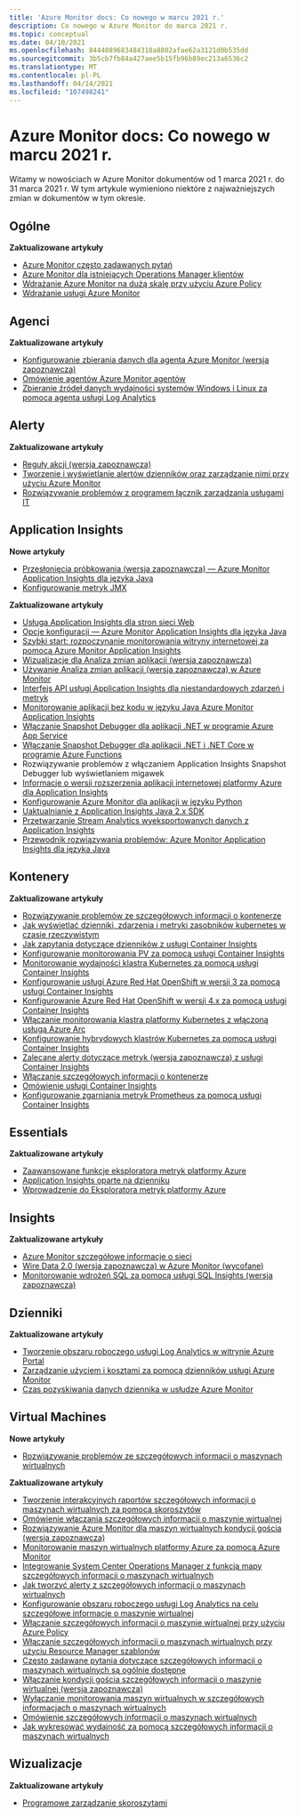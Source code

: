 ```yaml
---
title: 'Azure Monitor docs: Co nowego w marcu 2021 r.'
description: Co nowego w Azure Monitor do marca 2021 r.
ms.topic: conceptual
ms.date: 04/10/2021
ms.openlocfilehash: 8444089683484318a8802afae62a3121d0b535dd
ms.sourcegitcommit: 3b5cb7fb84a427aee5b15fb96b89ec213a6536c2
ms.translationtype: MT
ms.contentlocale: pl-PL
ms.lasthandoff: 04/14/2021
ms.locfileid: "107498241"
---
```

# <a name="azure-monitor-docs-whats-new-for-march-2021"></a>Azure Monitor docs: Co nowego w marcu 2021 r.

Witamy w nowościach w Azure Monitor dokumentów od 1 marca 2021 r. do 31 marca 2021 r. W tym artykule wymieniono niektóre z najważniejszych zmian w dokumentów w tym okresie.

## <a name="general"></a>Ogólne

**Zaktualizowane artykuły**

- [Azure Monitor często zadawanych pytań](faq.md)
- [Azure Monitor dla istniejących Operations Manager klientów](azure-monitor-operations-manager.md)
- [Wdrażanie Azure Monitor na dużą skalę przy użyciu Azure Policy](deploy-scale.md)
- [Wdrażanie usługi Azure Monitor](deploy.md)
   
## <a name="agents"></a>Agenci

**Zaktualizowane artykuły**

- [Konfigurowanie zbierania danych dla agenta Azure Monitor (wersja zapoznawcza)](agents/data-collection-rule-azure-monitor-agent.md)
- [Omówienie agentów Azure Monitor agentów](agents/agents-overview.md)
- [Zbieranie źródeł danych wydajności systemów Windows i Linux za pomocą agenta usługi Log Analytics](agents/data-sources-performance-counters.md)

## <a name="alerts"></a>Alerty

**Zaktualizowane artykuły**

- [Reguły akcji (wersja zapoznawcza)](alerts/alerts-action-rules.md)
- [Tworzenie i wyświetlanie alertów dzienników oraz zarządzanie nimi przy użyciu Azure Monitor](alerts/alerts-log.md)
- [Rozwiązywanie problemów z programem łącznik zarządzania usługami IT](alerts/itsmc-troubleshoot-overview.md)

## <a name="application-insights"></a>Application Insights

**Nowe artykuły**

- [Przesłonięcia próbkowania (wersja zapoznawcza) — Azure Monitor Application Insights dla języka Java](app/java-standalone-sampling-overrides.md)
- [Konfigurowanie metryk JMX](app/java-jmx-metrics-configuration.md)

**Zaktualizowane artykuły**

- [Usługa Application Insights dla stron sieci Web](app/javascript.md)
- [Opcje konfiguracji — Azure Monitor Application Insights dla języka Java](app/java-standalone-config.md)
- [Szybki start: rozpoczynanie monitorowania witryny internetowej za pomocą Azure Monitor Application Insights](app/website-monitoring.md)
- [Wizualizacje dla Analiza zmian aplikacji (wersja zapoznawcza)](app/change-analysis-visualizations.md)
- [Używanie Analiza zmian aplikacji (wersja zapoznawcza) w Azure Monitor](app/change-analysis.md)
- [Interfejs API usługi Application Insights dla niestandardowych zdarzeń i metryk](app/api-custom-events-metrics.md)
- [Monitorowanie aplikacji bez kodu w języku Java Azure Monitor Application Insights](app/java-in-process-agent.md)
- [Włączanie Snapshot Debugger dla aplikacji .NET w programie Azure App Service](app/snapshot-debugger-appservice.md)
- [Włączanie Snapshot Debugger dla aplikacji .NET i .NET Core w programie Azure Functions](app/snapshot-debugger-function-app.md)
- [<a id=troubleshooting></a> Rozwiązywanie problemów z włączaniem Application Insights Snapshot Debugger lub wyświetlaniem migawek](app/snapshot-debugger-troubleshoot.md)
- [Informacje o wersji rozszerzenia aplikacji internetowej platformy Azure dla Application Insights](app/web-app-extension-release-notes.md)
- [Konfigurowanie Azure Monitor dla aplikacji w języku Python](app/opencensus-python.md)
- [Uaktualnianie z Application Insights Java 2.x SDK](app/java-standalone-upgrade-from-2x.md)
- [Przetwarzanie Stream Analytics wyeksportowanych danych z Application Insights](app/export-stream-analytics.md)
- [Przewodnik rozwiązywania problemów: Azure Monitor Application Insights dla języka Java](app/java-standalone-troubleshoot.md)

## <a name="containers"></a>Kontenery

**Zaktualizowane artykuły**

- [Rozwiązywanie problemów ze szczegółowych informacji o kontenerze](containers/container-insights-troubleshoot.md)
- [Jak wyświetlać dzienniki, zdarzenia i metryki zasobników kubernetes w czasie rzeczywistym](containers/container-insights-livedata-overview.md)
- [Jak zapytania dotyczące dzienników z usługi Container Insights](containers/container-insights-log-search.md)
- [Konfigurowanie monitorowania PV za pomocą usługi Container Insights](containers/container-insights-persistent-volumes.md)
- [Monitorowanie wydajności klastra Kubernetes za pomocą usługi Container Insights](containers/container-insights-analyze.md)
- [Konfigurowanie usługi Azure Red Hat OpenShift w wersji 3 za pomocą usługi Container Insights](containers/container-insights-azure-redhat-setup.md)
- [Konfigurowanie Azure Red Hat OpenShift w wersji 4.x za pomocą usługi Container Insights](containers/container-insights-azure-redhat4-setup.md)
- [Włączanie monitorowania klastra platformy Kubernetes z włączoną usługą Azure Arc](containers/container-insights-enable-arc-enabled-clusters.md)
- [Konfigurowanie hybrydowych klastrów Kubernetes za pomocą usługi Container Insights](containers/container-insights-hybrid-setup.md)
- [Zalecane alerty dotyczące metryk (wersja zapoznawcza) z usługi Container Insights](containers/container-insights-metric-alerts.md)
- [Włączanie szczegółowych informacji o kontenerze](containers/container-insights-onboard.md)
- [Omówienie usługi Container Insights](containers/container-insights-overview.md)
- [Konfigurowanie zgarniania metryk Prometheus za pomocą usługi Container Insights](containers/container-insights-prometheus-integration.md)

## <a name="essentials"></a>Essentials

**Zaktualizowane artykuły**

- [Zaawansowane funkcje eksploratora metryk platformy Azure](essentials/metrics-charts.md)
- [Application Insights oparte na dzienniku](essentials/app-insights-metrics.md)
- [Wprowadzenie do Eksploratora metryk platformy Azure](essentials/metrics-getting-started.md)


## <a name="insights"></a>Insights

**Zaktualizowane artykuły**

- [Azure Monitor szczegółowe informacje o sieci](insights/network-insights-overview.md)
- [Wire Data 2.0 (wersja zapoznawcza) w Azure Monitor (wycofane)](insights/wire-data.md)
- [Monitorowanie wdrożeń SQL za pomocą usługi SQL Insights (wersja zapoznawcza)](insights/sql-insights-overview.md)

## <a name="logs"></a>Dzienniki

**Zaktualizowane artykuły**

- [Tworzenie obszaru roboczego usługi Log Analytics w witrynie Azure Portal](logs/quick-create-workspace.md)
- [Zarządzanie użyciem i kosztami za pomocą dzienników usługi Azure Monitor](logs/manage-cost-storage.md)
- [Czas pozyskiwania danych dziennika w usłudze Azure Monitor](logs/data-ingestion-time.md)

## <a name="virtual-machines"></a>Virtual Machines

**Nowe artykuły**

- [Rozwiązywanie problemów ze szczegółowych informacji o maszynach wirtualnych](vm/vminsights-troubleshoot.md)

**Zaktualizowane artykuły**

- [Tworzenie interakcyjnych raportów szczegółowych informacji o maszynach wirtualnych za pomocą skoroszytów](vm/vminsights-workbooks.md)
- [Omówienie włączania szczegółowych informacji o maszynie wirtualnej](vm/vminsights-enable-overview.md)
- [Rozwiązywanie Azure Monitor dla maszyn wirtualnych kondycji gościa (wersja zapoznawcza)](vm/vminsights-health-troubleshoot.md)
- [Monitorowanie maszyn wirtualnych platformy Azure za pomocą Azure Monitor](vm/monitor-vm-azure.md)
- [Integrowanie System Center Operations Manager z funkcją mapy szczegółowych informacji o maszynach wirtualnych](vm/service-map-scom.md)
- [Jak tworzyć alerty z szczegółowych informacji o maszynach wirtualnych](vm/vminsights-alerts.md)
- [Konfigurowanie obszaru roboczego usługi Log Analytics na celu szczegółowe informacje o maszynie wirtualnej](vm/vminsights-configure-workspace.md)
- [Włączanie szczegółowych informacji o maszynie wirtualnej przy użyciu Azure Policy](vm/vminsights-enable-policy.md)
- [Włączanie szczegółowych informacji o maszynach wirtualnych przy użyciu Resource Manager szablonów](vm/vminsights-enable-resource-manager.md)
- [Często zadawane pytania dotyczące szczegółowych informacji o maszynach wirtualnych są ogólnie dostępne](vm/vminsights-ga-release-faq.md)
- [Włączanie kondycji gościa szczegółowych informacji o maszynie wirtualnej (wersja zapoznawcza)](vm/vminsights-health-enable.md)
- [Wyłączanie monitorowania maszyn wirtualnych w szczegółowych informacjach o maszynach wirtualnych](vm/vminsights-optout.md)
- [Omówienie szczegółowych informacji o maszynach wirtualnych](vm/vminsights-overview.md)
- [Jak wykresować wydajność za pomocą szczegółowych informacji o maszynach wirtualnych](vm/vminsights-performance.md)

## <a name="visualizations"></a>Wizualizacje

**Zaktualizowane artykuły**

- [Programowe zarządzanie skoroszytami](visualize/workbooks-automate.md)

